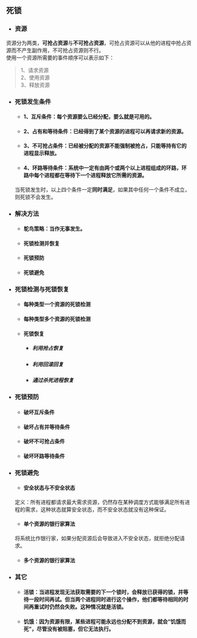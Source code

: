 ## 死锁
- ### 资源
资源分为两类，**可抢占资源**与**不可抢占资源**，可抢占资源可以从他的进程中抢占资源而不产生副作用，不可抢占资源则不行。  
使用一个资源所需要的事件顺序可以表示如下：  
> 1、请求资源  
> 2、使用资源  
> 3、释放资源

- ### 死锁发生条件
  - #### 1、互斥条件：每个资源要么已经分配，要么就是可用的。
  - #### 2、占有和等待条件：已经得到了某个资源的进程可以再请求新的资源。
  - #### 3、不可抢占条件：已经被分配的资源不能强制被抢占，只能等持有它的进程显示释放。
  - #### 4、环路等待条件：系统中一定有由两个或两个以上进程组成的环路，环路中每个进程都在等待下一个进程释放它所需的资源。

  当死锁发生时，以上四个条件一定**同时满足**，如果其中任何一个条件不成立，则死锁不会发生。
- ### 解决方法
  - #### 鸵鸟策略：当作无事发生。
  - #### 死锁检测并恢复
  - #### 死锁预防
  - #### 死锁避免
- ### 死锁检测与死锁恢复
  - #### 每种类型一个资源的死锁检测
  - #### 每种类型多个资源的死锁检测
  - #### 死锁恢复
    - ##### 利用抢占恢复
    - ##### 利用回滚回复
    - ##### 通过杀死进程恢复
- ### 死锁预防
  - #### 破坏互斥条件
  - #### 破坏占有并等待条件
  - #### 破坏不可抢占条件
  - #### 破坏环路等待条件
- ### 死锁避免
  - #### 安全状态与不安全状态
  定义：所有进程都请求最大需求资源，仍然存在某种调度方式能够满足所有进程的需求，这种状态就算安全状态，而不安全状态就没有这种保证。
  - #### 单个资源的银行家算法
  将系统比作银行家，如果分配资源后会导致进入不安全状态，就拒绝分配请求。
  - #### 多个资源的银行家算法
- ### 其它
  - #### 活锁：当进程发现无法获取需要的下一个锁时，会释放已获得的锁，并等待一段时间再试。但当两个进程同时进行这个操作，他们都等待相同的时间再重试时仍然会失败。这种情况就是活锁。
  - #### 饥饿：因为资源有限，某些进程可能永远也分配不到资源，就会“饥饿而死”，尽管没有被阻塞，但它无法执行。